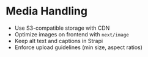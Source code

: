 # Media Handling

- Use S3-compatible storage with CDN
- Optimize images on frontend with `next/image`
- Keep alt text and captions in Strapi
- Enforce upload guidelines (min size, aspect ratios)
